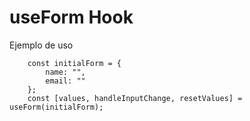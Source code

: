 # useForm Hook

Ejemplo de uso

```
    const initialForm = {
        name: "",
        email: ""
    };
    const [values, handleInputChange, resetValues] = useForm(initialForm);
```
